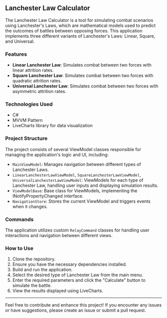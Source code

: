 ## Lanchester Law Calculator

The Lanchester Law Calculator is a tool for simulating combat scenarios using Lanchester's Laws, which are mathematical models used to predict the outcomes of battles between opposing forces. This application implements three different variants of Lanchester's Laws: Linear, Square, and Universal.

### Features

- **Linear Lanchester Law**: Simulates combat between two forces with linear attrition rates.
- **Square Lanchester Law**: Simulates combat between two forces with quadratic attrition rates.
- **Universal Lanchester Law**: Simulates combat between two forces with asymmetric attrition rates.

### Technologies Used

- C#
- MVVM Pattern
- LiveCharts library for data visualization

### Project Structure

The project consists of several ViewModel classes responsible for managing the application's logic and UI, including:
- `MainViewModel`: Manages navigation between different types of Lanchester Laws.
- `LinearLanchesterLawViewModel`, `SquareLanchesterLawViewModel`, `UniversalLanchesterLawViewModel`: ViewModels for each type of Lanchester Law, handling user inputs and displaying simulation results.
- `ViewModelBase`: Base class for ViewModels, implementing the INotifyPropertyChanged interface.
- `NavigationStore`: Stores the current ViewModel and triggers events when it changes.

### Commands

The application utilizes custom `RelayCommand` classes for handling user interactions and navigation between different views.

### How to Use

1. Clone the repository.
2. Ensure you have the necessary dependencies installed.
3. Build and run the application.
4. Select the desired type of Lanchester Law from the main menu.
5. Enter the required parameters and click the "Calculate" button to simulate the battle.
6. View the results displayed using LiveCharts.

---

Feel free to contribute and enhance this project! If you encounter any issues or have suggestions, please create an issue or submit a pull request.
